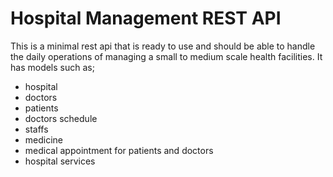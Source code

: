 # Hospital Management REST API

This is a minimal rest api that is ready to use and should be able to handle the daily operations of managing a small to medium scale health facilities. It has models such as;

- hospital
- doctors
- patients
- doctors schedule
- staffs
- medicine
- medical appointment for patients and doctors
- hospital services

